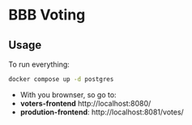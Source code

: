 # BBB Voting

## Usage
To run everything:
```bash
docker compose up -d postgres
```

* With you brownser, so go to:
* **voters-frontend** http://localhost:8080/
* **prodution-frontend**: http://localhost:8081/votes/